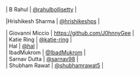 
| B Rahul           | [@rahulbollisetty](https://github.com/rahulbollisetty)         |                                                                                                           




|Hrishikesh Sharma  | [@hrishikeshps](https://github.com/hrishikeshps)               |

| Giovanni Miccio    | https://github.com/J0hnnyGee                                   |</br>
| Katie Ring         | [@katie-ring](https://github.com/katie-ring)                   |</br>
| Hal                | [@hal](https://github.com/hal1093)                             |</br>
| IbadMukrom         | [@IbadMukrom](https://github.com/IbadMukrom)                   |</br>
| Sarnav Dutta       | [@sarnav98](https://github.com/sarnav98)                       |</br>
| Shubham Rawat      | [@shubhamrawat5](https://github.com/Shubhamrawat5)             |</br>

